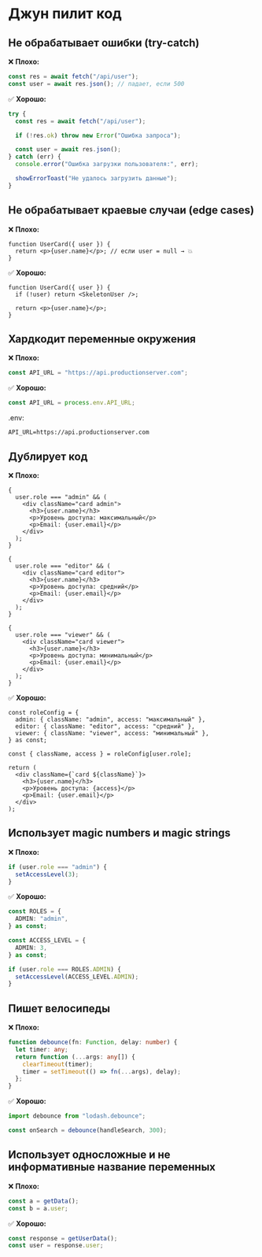 # Джун пилит код

## Не обрабатывает ошибки (try-catch)

❌ **Плохо:**

```js
const res = await fetch("/api/user");
const user = await res.json(); // падает, если 500
```

✅ **Хорошо:**

```js
try {
  const res = await fetch("/api/user");

  if (!res.ok) throw new Error("Ошибка запроса");

  const user = await res.json();
} catch (err) {
  console.error("Ошибка загрузки пользователя:", err);

  showErrorToast("Не удалось загрузить данные");
}
```

## Не обрабатывает краевые случаи (edge cases)

❌ **Плохо:**

```tsx
function UserCard({ user }) {
  return <p>{user.name}</p>; // если user = null → 💥
}
```

✅ **Хорошо:**

```tsx
function UserCard({ user }) {
  if (!user) return <SkeletonUser />;

  return <p>{user.name}</p>;
}
```

## Хардкодит переменные окружения

❌ **Плохо:**

```js
const API_URL = "https://api.productionserver.com";
```

✅ **Хорошо:**

```js
const API_URL = process.env.API_URL;
```

.env:

```
API_URL=https://api.productionserver.com
```

## Дублирует код

❌ **Плохо:**

```tsx
{
  user.role === "admin" && (
    <div className="card admin">
      <h3>{user.name}</h3>
      <p>Уровень доступа: максимальный</p>
      <p>Email: {user.email}</p>
    </div>
  );
}

{
  user.role === "editor" && (
    <div className="card editor">
      <h3>{user.name}</h3>
      <p>Уровень доступа: средний</p>
      <p>Email: {user.email}</p>
    </div>
  );
}

{
  user.role === "viewer" && (
    <div className="card viewer">
      <h3>{user.name}</h3>
      <p>Уровень доступа: минимальный</p>
      <p>Email: {user.email}</p>
    </div>
  );
}
```

✅ **Хорошо:**

```tsx
const roleConfig = {
  admin: { className: "admin", access: "максимальный" },
  editor: { className: "editor", access: "средний" },
  viewer: { className: "viewer", access: "минимальный" },
} as const;

const { className, access } = roleConfig[user.role];

return (
  <div className={`card ${className}`}>
    <h3>{user.name}</h3>
    <p>Уровень доступа: {access}</p>
    <p>Email: {user.email}</p>
  </div>
);
```

## Использует magic numbers и magic strings

❌ **Плохо:**

```ts
if (user.role === "admin") {
  setAccessLevel(3);
}
```

✅ **Хорошо:**

```ts
const ROLES = {
  ADMIN: "admin",
} as const;

const ACCESS_LEVEL = {
  ADMIN: 3,
} as const;

if (user.role === ROLES.ADMIN) {
  setAccessLevel(ACCESS_LEVEL.ADMIN);
}
```

## Пишет велосипеды

❌ **Плохо:**

```ts
function debounce(fn: Function, delay: number) {
  let timer: any;
  return function (...args: any[]) {
    clearTimeout(timer);
    timer = setTimeout(() => fn(...args), delay);
  };
}
```

✅ **Хорошо:**

```ts
import debounce from "lodash.debounce";

const onSearch = debounce(handleSearch, 300);
```

## Использует односложные и не информативные название переменных

❌ **Плохо:**

```ts
const a = getData();
const b = a.user;
```

✅ **Хорошо:**

```ts
const response = getUserData();
const user = response.user;
```
